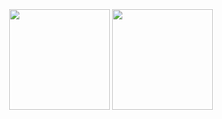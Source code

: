 <div align="center">
    <picture>
        <source media="(prefers-color-scheme: dark)" srcset="https://streak-stats.demolab.com?user=curlew&theme=github-dark-blue&border=333333" />
        <source media="(prefers-color-scheme: light)" srcset="https://streak-stats.demolab.com?user=curlew&theme=vue&border=e4e2e2" />
        <img height="180" src="https://streak-stats.demolab.com?user=curlew&theme=github-dark-blue&border=333333" />
    </picture>
    <picture>
        <source media="(prefers-color-scheme: dark)" srcset="https://github-readme-stats.vercel.app/api/top-langs?username=curlew&theme=github_dark&border_color=333333&layout=compact&langs_count=10" />
        <source media="(prefers-color-scheme: light)" srcset="https://github-readme-stats.vercel.app/api/top-langs?username=curlew&theme=vue&border_color=e4e2e2&layout=compact&langs_count=10" />
        <img height="180" src="https://github-readme-stats.vercel.app/api/top-langs?username=curlew&theme=github_dark&border_color=333333&layout=compact&langs_count=10" />
    </picture>
</div>
